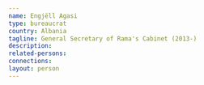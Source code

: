 ```yaml
---
name: Engjëll Agasi
type: bureaucrat
country: Albania
tagline: General Secretary of Rama's Cabinet (2013-)
description:
related-persons:
connections:
layout: person
---
```

